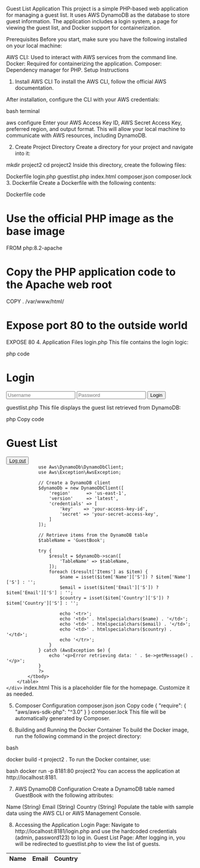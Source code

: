 Guest List Application
This project is a simple PHP-based web application for managing a guest list. It uses AWS DynamoDB as the database to store guest information. The application includes a login system, a page for viewing the guest list, and Docker support for containerization.

Prerequisites
Before you start, make sure you have the following installed on your local machine:

AWS CLI: Used to interact with AWS services from the command line.
Docker: Required for containerizing the application.
Composer: Dependency manager for PHP.
Setup Instructions
1. Install AWS CLI
To install the AWS CLI, follow the official AWS documentation.

After installation, configure the CLI with your AWS credentials:

bash terminal

aws configure
Enter your AWS Access Key ID, AWS Secret Access Key, preferred region, and output format. This will allow your local machine to communicate with AWS resources, including DynamoDB.

2. Create Project Directory
Create a directory for your project and navigate into it:

mkdir project2
cd project2
Inside this directory, create the following files:

Dockerfile
login.php
guestlist.php
index.html
composer.json
composer.lock
3. Dockerfile
Create a Dockerfile with the following contents:

Dockerfile
code
# Use the official PHP image as the base image
FROM php:8.2-apache

# Copy the PHP application code to the Apache web root
COPY . /var/www/html/

# Expose port 80 to the outside world
EXPOSE 80
4. Application Files
login.php
This file contains the login logic:

php
code
<?php
session_start();

$error = '';
if ($_SERVER['REQUEST_METHOD'] == 'POST') {
    $username = $_POST['username'];
    $password = $_POST['password'];

    // Hardcoded credentials
    $valid_username = 'admin';
    $valid_password = 'password123';

    if ($username === $valid_username && $password === $valid_password) {
        header('Location: guestlist.php');
        exit;
    } else {
        $error = 'Invalid username or password';
    }
}
?>
<!DOCTYPE html>
<html lang="en">
<head>
    <meta charset="UTF-8">
    <title>Azubi Africa: Login</title>
    <link rel="stylesheet" type="text/css" href="styles.css">
</head>
<body>
    <div class="container">
        <h1>Login</h1>
        <?php if ($error): ?>
            <div class="error"><?php echo htmlspecialchars($error); ?></div>
        <?php endif; ?>
        <form action="login.php" method="POST">
            <input type="text" name="username" placeholder="Username" required>
            <input type="password" name="password" placeholder="Password" required>
            <button type="submit">Login</button>
        </form>
    </div>
</body>
</html>
guestlist.php
This file displays the guest list retrieved from DynamoDB:

php
Copy code
<!DOCTYPE html>
<html lang="en">
<head>
    <meta charset="UTF-8">
    <title>Azubi Africa: Guest List</title>
    <link rel="stylesheet" type="text/css" href="styles.css">
</head>
<body>
    <div class="container">
        <div class="header">
            <h1>Guest List</h1>
            <button><a href="login.php">Log out</a></button>
        </div>
        <table class="styled-table">
            <thead>
                <tr>
                    <th>Name</th>
                    <th>Email</th>
                    <th>Country</th>
                </tr>
            </thead>
            <tbody>
                <?php
                require 'vendor/autoload.php';

                use Aws\DynamoDb\DynamoDbClient;
                use Aws\Exception\AwsException;

                // Create a DynamoDB client
                $dynamoDb = new DynamoDbClient([
                    'region'      => 'us-east-1',
                    'version'     => 'latest',
                    'credentials' => [
                        'key'    => 'your-access-key-id',
                        'secret' => 'your-secret-access-key',
                    ]
                ]);

                // Retrieve items from the DynamoDB table
                $tableName = 'GuestBook';

                try {
                    $result = $dynamoDb->scan([
                        'TableName' => $tableName,
                    ]);
                    foreach ($result['Items'] as $item) {
                        $name = isset($item['Name']['S']) ? $item['Name']['S'] : '';
                        $email = isset($item['Email']['S']) ? $item['Email']['S'] : '';
                        $country = isset($item['Country']['S']) ? $item['Country']['S'] : '';

                        echo '<tr>';
                        echo '<td>' . htmlspecialchars($name) . '</td>';
                        echo '<td>' . htmlspecialchars($email) . '</td>';
                        echo '<td>' . htmlspecialchars($country) . '</td>';
                        echo '</tr>';
                    }
                } catch (AwsException $e) {
                    echo '<p>Error retrieving data: ' . $e->getMessage() . '</p>';
                }
                ?>
            </tbody>
        </table>
    </div>
</body>
</html>
index.html
This is a placeholder file for the homepage. Customize it as needed.

5. Composer Configuration
composer.json
json
Copy code
{
    "require": {
        "aws/aws-sdk-php": "^3.0"
    }
}
composer.lock
This file will be automatically generated by Composer.

6. Building and Running the Docker Container
To build the Docker image, run the following command in the project directory:

bash

docker build -t project2 .
To run the Docker container, use:

bash
docker run -p 8181:80 project2
You can access the application at http://localhost:8181.

7. AWS DynamoDB Configuration
Create a DynamoDB table named GuestBook with the following attributes:

Name (String)
Email (String)
Country (String)
Populate the table with sample data using the AWS CLI or AWS Management Console.

8. Accessing the Application
Login Page: Navigate to http://localhost:8181/login.php and use the hardcoded credentials (admin, password123) to log in.
Guest List Page: After logging in, you will be redirected to guestlist.php to view the list of guests.
